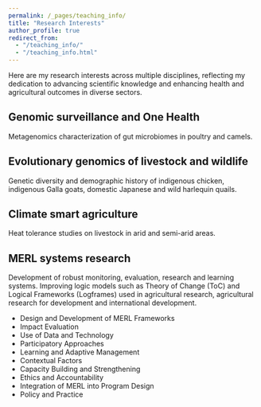 ```yaml
---
permalink: /_pages/teaching_info/
title: "Research Interests"
author_profile: true
redirect_from: 
  - "/teaching_info/"
  - "/teaching_info.html"
---
```

Here are my research interests across multiple disciplines, reflecting my dedication to advancing scientific knowledge and enhancing health and agricultural outcomes in diverse sectors.

## Genomic surveillance and One Health
Metagenomics characterization of gut microbiomes in poultry and camels.

## Evolutionary genomics of livestock and wildlife
Genetic diversity and demographic history of indigenous chicken, indigenous Galla goats, domestic Japanese and wild harlequin quails.

## Climate smart agriculture
Heat tolerance studies on livestock in arid and semi-arid areas.

## MERL systems research
Development of robust monitoring, evaluation, research and learning systems. Improving logic models such as Theory of Change (ToC) and Logical Frameworks (Logframes) used in agricultural research, agricultural research for development and international development.
- Design and Development of MERL Frameworks
- Impact Evaluation
- Use of Data and Technology
- Participatory Approaches
- Learning and Adaptive Management
- Contextual Factors
- Capacity Building and Strengthening
- Ethics and Accountability
- Integration of MERL into Program Design
- Policy and Practice


